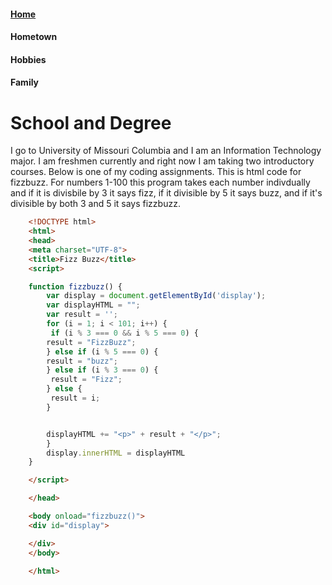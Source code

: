 #### [Home](https://github.com/lukefisha/README.md.git)
#### Hometown
#### Hobbies
#### Family
# School and Degree
I go to University of Missouri Columbia and I am an Information Technology major. I am freshmen currently and right now I am taking two introductory courses. Below is one of my coding assignments. This is html code for fizzbuzz. For numbers 1-100 this program takes each number indivdually and if it is divisbile by 3 it says fizz, if it divisible by 5 it says buzz, and if it's divisible by both 3 and 5 it says fizzbuzz.
```html
	<!DOCTYPE html>
	<html>
	<head>
	<meta charset="UTF-8">
	<title>Fizz Buzz</title>
	<script>

	function fizzbuzz() {
		var display = document.getElementById('display');
		var displayHTML = "";
		var result = '';
		for (i = 1; i < 101; i++) {
		 if (i % 3 === 0 && i % 5 === 0) {
		result = "FizzBuzz";
		} else if (i % 5 === 0) {
		result = "buzz";
		} else if (i % 3 === 0) {
		 result = "Fizz";
		} else {
		 result = i;
	    }


	    displayHTML += "<p>" + result + "</p>";
		}
		display.innerHTML = displayHTML
	}

	</script>

	</head>

	<body onload="fizzbuzz()">
	<div id="display">

	</div>
	</body>

	</html>
```
